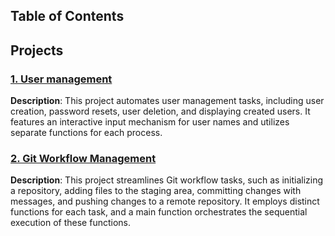 ## Table of Contents

   ## Projects

### [1. User management](./Project/user.sh)

**Description**: This project automates user management tasks, including user creation, password resets, user deletion, and displaying created users. It features an interactive input mechanism for user names and utilizes separate functions for each process.

### [2. Git Workflow Management](./Project/git.sh)

**Description**: This project streamlines Git workflow tasks, such as initializing a repository, adding files to the staging area, committing changes with messages, and pushing changes to a remote repository. It employs distinct functions for each task, and a main function orchestrates the sequential execution of these functions.

